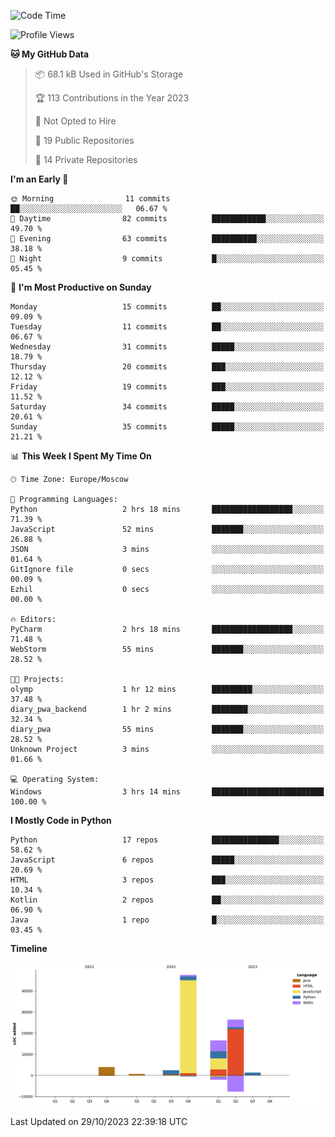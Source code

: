 <!--START_SECTION:waka-->
![Code Time](http://img.shields.io/badge/Code%20Time-135%20hrs%2047%20mins-blue)

![Profile Views](http://img.shields.io/badge/Profile%20Views-0-blue)

**🐱 My GitHub Data** 

> 📦 68.1 kB Used in GitHub's Storage 
 > 
> 🏆 113 Contributions in the Year 2023
 > 
> 🚫 Not Opted to Hire
 > 
> 📜 19 Public Repositories 
 > 
> 🔑 14 Private Repositories 
 > 
**I'm an Early 🐤** 

```text
🌞 Morning                11 commits          ██░░░░░░░░░░░░░░░░░░░░░░░   06.67 % 
🌆 Daytime                82 commits          ████████████░░░░░░░░░░░░░   49.70 % 
🌃 Evening                63 commits          ██████████░░░░░░░░░░░░░░░   38.18 % 
🌙 Night                  9 commits           █░░░░░░░░░░░░░░░░░░░░░░░░   05.45 % 
```
📅 **I'm Most Productive on Sunday** 

```text
Monday                   15 commits          ██░░░░░░░░░░░░░░░░░░░░░░░   09.09 % 
Tuesday                  11 commits          ██░░░░░░░░░░░░░░░░░░░░░░░   06.67 % 
Wednesday                31 commits          █████░░░░░░░░░░░░░░░░░░░░   18.79 % 
Thursday                 20 commits          ███░░░░░░░░░░░░░░░░░░░░░░   12.12 % 
Friday                   19 commits          ███░░░░░░░░░░░░░░░░░░░░░░   11.52 % 
Saturday                 34 commits          █████░░░░░░░░░░░░░░░░░░░░   20.61 % 
Sunday                   35 commits          █████░░░░░░░░░░░░░░░░░░░░   21.21 % 
```


📊 **This Week I Spent My Time On** 

```text
🕑︎ Time Zone: Europe/Moscow

💬 Programming Languages: 
Python                   2 hrs 18 mins       ██████████████████░░░░░░░   71.39 % 
JavaScript               52 mins             ███████░░░░░░░░░░░░░░░░░░   26.88 % 
JSON                     3 mins              ░░░░░░░░░░░░░░░░░░░░░░░░░   01.64 % 
GitIgnore file           0 secs              ░░░░░░░░░░░░░░░░░░░░░░░░░   00.09 % 
Ezhil                    0 secs              ░░░░░░░░░░░░░░░░░░░░░░░░░   00.00 % 

🔥 Editors: 
PyCharm                  2 hrs 18 mins       ██████████████████░░░░░░░   71.48 % 
WebStorm                 55 mins             ███████░░░░░░░░░░░░░░░░░░   28.52 % 

🐱‍💻 Projects: 
olymp                    1 hr 12 mins        █████████░░░░░░░░░░░░░░░░   37.48 % 
diary_pwa_backend        1 hr 2 mins         ████████░░░░░░░░░░░░░░░░░   32.34 % 
diary_pwa                55 mins             ███████░░░░░░░░░░░░░░░░░░   28.52 % 
Unknown Project          3 mins              ░░░░░░░░░░░░░░░░░░░░░░░░░   01.66 % 

💻 Operating System: 
Windows                  3 hrs 14 mins       █████████████████████████   100.00 % 
```

**I Mostly Code in Python** 

```text
Python                   17 repos            ███████████████░░░░░░░░░░   58.62 % 
JavaScript               6 repos             █████░░░░░░░░░░░░░░░░░░░░   20.69 % 
HTML                     3 repos             ███░░░░░░░░░░░░░░░░░░░░░░   10.34 % 
Kotlin                   2 repos             ██░░░░░░░░░░░░░░░░░░░░░░░   06.90 % 
Java                     1 repo              █░░░░░░░░░░░░░░░░░░░░░░░░   03.45 % 
```



**Timeline**

![Lines of Code chart](https://raw.githubusercontent.com/Adlemex/Adlemex/main/assets/bar_graph.png)


 Last Updated on 29/10/2023 22:39:18 UTC
<!--END_SECTION:waka-->
